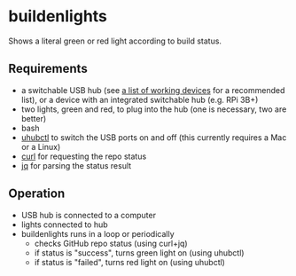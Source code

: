 # buildenlights
Shows a literal green or red light according to build status.

## Requirements

- a switchable USB hub (see [a list of working devices](https://github.com/mvp/uhubctl#user-content-compatible-usb-hubs) for a recommended list), or a device with an integrated switchable hub (e.g. RPi 3B+)
- two lights, green and red, to plug into the hub (one is necessary, two are better)
- bash
- [uhubctl](https://github.com/mvp/uhubctl#user-content-compiling) to switch the USB ports on and off (this currently requires a Mac or a Linux)
- [curl](https://curl.haxx.se/) for requesting the repo status
- [jq](https://stedolan.github.io/jq/) for parsing the status result

## Operation

- USB hub is connected to a computer
- lights connected to hub
- buildenlights runs in a loop or periodically
   - checks GitHub repo status (using curl+jq)
   - if status is "success", turns green light on (using uhubctl)
   - if status is "failed", turns red light on (using uhubctl)
